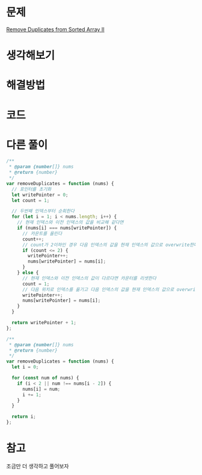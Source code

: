 # 문제

[Remove Duplicates from Sorted Array II
](https://leetcode.com/problems/remove-duplicates-from-sorted-array-ii/)

# 생각해보기

# 해결방법

# 코드

# 다른 풀이

```js
/**
 * @param {number[]} nums
 * @return {number}
 */
var removeDuplicates = function (nums) {
  // 포인터를 초기화
  let writePointer = 0;
  let count = 1;

  // 두번째 인덱스부터 순회한다
  for (let i = 1; i < nums.length; i++) {
    // 현재 인덱스와 이전 인덱스의 값을 비교해 같다면
    if (nums[i] === nums[writePointer]) {
      // 카운트를 올린다
      count++;
      // count가 2이하인 경우 다음 인덱스의 값을 현재 인덱스의 값으로 overwrite한다.
      if (count <= 2) {
        writePointer++;
        nums[writePointer] = nums[i];
      }
    } else {
      // 현재 인덱스와 이전 인덱스의 값이 다르다면 카운터를 리셋한다
      count = 1;
      // 다음 위치로 인덱스를 옮기고 다음 인덱스의 값을 현재 인덱스의 값으로 overwrite한다.
      writePointer++;
      nums[writePointer] = nums[i];
    }
  }

  return writePointer + 1;
};
```

```js
/**
 * @param {number[]} nums
 * @return {number}
 */
var removeDuplicates = function (nums) {
  let i = 0;

  for (const num of nums) {
    if (i < 2 || num !== nums[i - 2]) {
      nums[i] = num;
      i += 1;
    }
  }

  return i;
};
```

# 참고

조금만 더 생각하고 풀어보자
